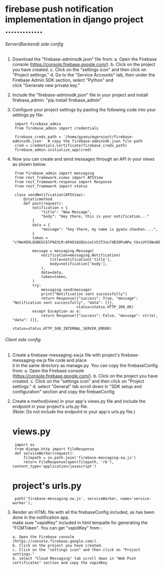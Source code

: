 # firebase push notification implementation in django project .............


###### Server(Backend) side config ################

1. Download the "firebase-adminsdk.json" file from: 
    a. Open the Firebase console (https://console.firebase.google.com/). 
    b. Click on the project you have created. 
    c. Click on the "settings icon" and then click on "Project settings." 
    d. Go to the "Service Accounts" tab, then under the Firebase Admin SDK section, select "Python" and  \
    click "Generate new private key."

2. Include the "firebase-adminsdk.json" file in your project and install firebase_admin: 
     "pip install firebase_admin"

3. Configure your project settings by pasting the following code into your settings.py file:

        import firebase_admin
        from firebase_admin import credentials

        firebase_creds_path = '/home/gyanu/myproject/firebase-adminsdk.json'  # copy the firebase-adminsdk.json file path
        cred = credentials.Certificate(firebase_creds_path)
        firebase_admin.initialize_app(cred)

4. Now you can create and send messages through an API in your views as shown below:

        from firebase_admin import messaging
        from rest_framework.views import APIView
        from rest_framework.response import Response
        from rest_framework import status

        class sendNotification(APIView):
            @staticmethod
            def post(request):
                notification = {
                    "title": "New Message",
                    "body": "Hey there, this is your notification..."
                }
                data = {
                    "message": "hey there, my name is gyanu chauhan....",
                }
                token = "cYWeXD9LQGBEGC6lPkD3LM:APA91bGDUuioCn53T3sLFXB3OPuNPw_tUviUYS5Wu0O1wMdSrXkUtid9HwVyh0Q4pxUHzZNg8P35sbnavOAu3JWz32__pB19i2sL0zz1kb5n3Ptuix87SCCWiXlDE8tniMEIp3uZV76kjl"
                
                message = messaging.Message(
                    notification=messaging.Notification(
                        title=notification['title'],
                        body=notification['body'],
                    ),
                    data=data, 
                    token=token,
                )
                try:
                    messaging.send(message)
                    print("Notification sent successfully")
                    return Response({"success": True, "message": "Notification sent successfully", "data": []},
                                    status=status.HTTP_200_OK)
                except Exception as e:
                    return Response({"success": False, "message": str(e), "data": []},
                                    status=status.HTTP_500_INTERNAL_SERVER_ERROR)



###### Client side config ################

1. Create a firebase-messaging-sw.js file with project's firebase-messaging-sw.js file code and place \
   it in the same directory as manage.py. You can copy the firebaseConfig from:
        a. Open the Firebase console (https://console.firebase.google.com/). 
        b. Click on the project you have created. 
        c. Click on the "settings icon" and then click on "Project settings." 
        d. select "General" tab scroll down in "SDK setup and configuration" section and copy the firebaeConfig

2. Create a method(view) in your app's views.py file and include the endpoint in your project's urls.py file. \
   (Note: Do not include the endpoint in your app's urls.py file.)    
    
    # views.py
        import os
        from django.http import FileResponse
        def serviceWorker(request):
            filepath = os.path.join('firebase-messaging-sw.js')
            return FileResponse(open(filepath, 'rb'), content_type='application/javascript')   

    # project's urls.py 
        path('firebase-messaging-sw.js', serviceWorker, name='service-worker'), 

3.  Render an HTML file with all the firebaseConfig included, as has been done in the notification app.\
    make sure "vapidKey" included in html tempalte for generating the "FCMToken". You can get "vapidKey" from :

        a. Open the Firebase console (https://console.firebase.google.com/). 
        b. Click on the project you have created. 
        c. Click on the "settings icon" and then click on "Project settings." 
        d. select "Cloud Messaging" tab scroll down in "Web Push certificates" section and copy the vapidKey

                    